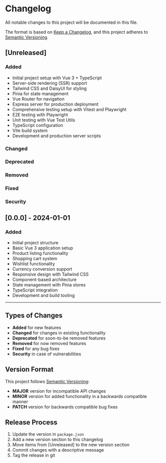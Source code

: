 # Changelog

All notable changes to this project will be documented in this file.

The format is based on [Keep a Changelog](https://keepachangelog.com/en/1.0.0/),
and this project adheres to [Semantic Versioning](https://semver.org/spec/v2.0.0.html).

## [Unreleased]

### Added

- Initial project setup with Vue 3 + TypeScript
- Server-side rendering (SSR) support
- Tailwind CSS and DaisyUI for styling
- Pinia for state management
- Vue Router for navigation
- Express server for production deployment
- Comprehensive testing setup with Vitest and Playwright
- E2E testing with Playwright
- Unit testing with Vue Test Utils
- TypeScript configuration
- Vite build system
- Development and production server scripts

### Changed

### Deprecated

### Removed

### Fixed

### Security

## [0.0.0] - 2024-01-01

### Added

- Initial project structure
- Basic Vue 3 application setup
- Product listing functionality
- Shopping cart system
- Wishlist functionality
- Currency conversion support
- Responsive design with Tailwind CSS
- Component-based architecture
- State management with Pinia stores
- TypeScript integration
- Development and build tooling

---

## Types of Changes

- **Added** for new features
- **Changed** for changes in existing functionality
- **Deprecated** for soon-to-be removed features
- **Removed** for now removed features
- **Fixed** for any bug fixes
- **Security** in case of vulnerabilities

## Version Format

This project follows [Semantic Versioning](https://semver.org/):

- **MAJOR** version for incompatible API changes
- **MINOR** version for added functionality in a backwards compatible manner
- **PATCH** version for backwards compatible bug fixes

## Release Process

1. Update the version in `package.json`
2. Add a new version section to this changelog
3. Move items from [Unreleased] to the new version section
4. Commit changes with a descriptive message
5. Tag the release in git
